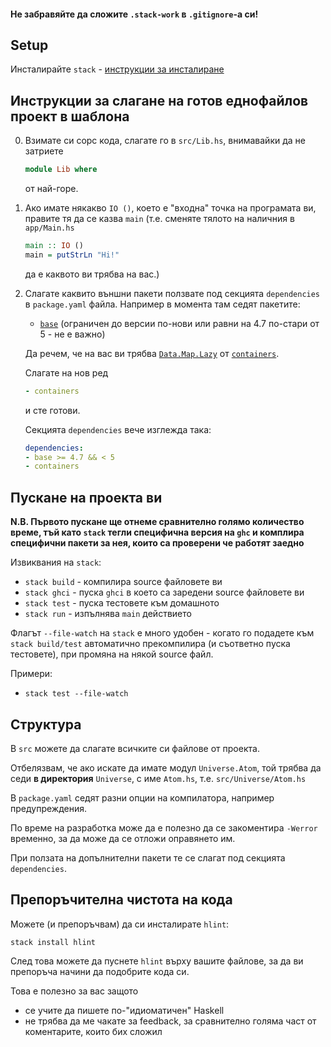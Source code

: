 #### Не забравяйте да сложите `.stack-work` в `.gitignore`-а си!

## Setup
Инсталирайте `stack` - [инструкции за инсталиране](https://docs.haskellstack.org/en/stable/install_and_upgrade/)

## Инструкции за слагане на готов еднофайлов проект в шаблона

0. Взимате си сорс кода, слагате го в `src/Lib.hs`, внимавайки да не затриете
    ```haskell
    module Lib where
    ```
    от най-горе.
1. Ако имате някакво `IO ()`, което е "входна" точка на програмата ви,
    правите тя да се казва `main` (т.е. сменяте тялото на наличния в `app/Main.hs`
    ```haskell
    main :: IO ()
    main = putStrLn "Hi!"
    ```
    да е каквото ви трябва на вас.)
2. Слагате каквито външни пакети ползвате под секцията `dependencies` в
    `package.yaml` файла. Например в момента там седят пакетите:
    * [`base`](https://hackage.haskell.org/package/base)
    (ограничен до версии по-нови или равни на 4.7 по-стари от 5 - не е важно)

    Да речем, че на вас ви трябва [`Data.Map.Lazy`](https://hackage.haskell.org/package/containers-0.6.2.1/docs/Data-Map-Lazy.html) от [`containers`](https://hackage.haskell.org/package/containers-0.6.2.1).

    Слагате на нов ред
    ```yaml
    - containers
    ```
    и сте готови.

    Секцията `dependencies` вече изглежда така:
    ```yaml
    dependencies:
    - base >= 4.7 && < 5
    - containers
    ```

## Пускане на проекта ви
**N.B. Първото пускане ще отнеме сравнително голямо количество време,
тъй като `stack` тегли специфична версия на `ghc` и комплира специфични пакети за нея, които са проверени че работят заедно**

Извиквания на `stack`:
* `stack build` - компилира source файловете ви
* `stack ghci` - пуска `ghci` в което са заредени source файловете ви
* `stack test` - пуска тестовете към домашното
* `stack run` - изпълнява `main` действието

Флагът `--file-watch` на `stack` е много удобен - когато го подадете към
`stack build/test` автоматично прекомпилира (и съответно пуска тестовете),
при промяна на някой source файл.

Примери:
* `stack test --file-watch`


## Структура
В `src` можете да слагате всичките си файлове от проекта.

Отбелязвам, че ако искате да имате модул `Universe.Atom`, той трябва да седи
**в директория** `Universe`, с име `Atom.hs`, т.е. `src/Universe/Atom.hs`

В `package.yaml` седят разни опции на компилатора, например предупреждения.

По време на разработка може да е полезно да се закоментира `-Werror` временно,
за да може да се отложи оправянето им.

При ползата на допълнителни пакети те се слагат под секцията `dependencies`.

## Препоръчителна чистота на кода

Можете (и препоръчвам) да си инсталирате `hlint`:

`stack install hlint`

След това можете да пуснете `hlint` върху вашите файлове,
за да ви препоръча начини да подобрите кода си.

Това е полезно за вас защото
* се учите да пишете по-"идиоматичен" Haskell
* не трябва да ме чакате за feedback, за сравнително голяма част от коментарите, които бих сложил
